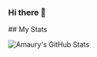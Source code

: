 ### Hi there 👋

<!--
**MSThedox/MSThedox** is a ✨ _special_ ✨ repository because its `README.md` (this file) appears on your GitHub profile.

Here are some ideas to get you started:

- 🔭 I’m currently working on ...
- 🌱 I’m currently learning ...
- 👯 I’m looking to collaborate on ...
- 🤔 I’m looking for help with ...
- 💬 Ask me about ...
- 📫 How to reach me: ...
- 😄 Pronouns: ...
- ⚡ Fun fact: ...
--> ## My Stats

<img align="center" src="(https://github-readme-stats.vercel.app/api?username=MSThedox&count_private=true&show_icons=true&theme=radical)" alt="Amaury's GitHub Stats"
     />
</a>
